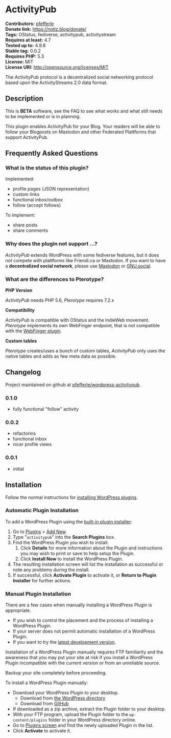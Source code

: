 # ActivityPub #
**Contributors:** [pfefferle](https://profiles.wordpress.org/pfefferle)  
**Donate link:** https://notiz.blog/donate/  
**Tags:** OStatus, fediverse, activitypub, activitystream  
**Requires at least:** 4.7  
**Tested up to:** 4.9.8  
**Stable tag:** 0.0.2  
**Requires PHP:** 5.3  
**License:** MIT  
**License URI:** http://opensource.org/licenses/MIT  

The ActivityPub protocol is a decentralized social networking protocol based upon the ActivityStreams 2.0 data format.

## Description ##

This is **BETA** software, see the FAQ to see what works and what still needs to be implemented or is in planning.

This plugin enables ActivityPub for your Blog. Your readers will be able to follow your Blogposts on Mastodon and other Federated Plattforms that support ActivityPub.

## Frequently Asked Questions ##

### What is the status of this plugin? ###

Implemented:

* profile pages (JSON representation)
* custom links
* functional inbox/outbox
* follow (accept follows)

To implement:

* share posts
* share comments

### Why does the plugin not support ...? ###

*ActivityPub* extends WordPress with some fediverse features, but it does not compete with plattforms like Friendi.ca or Mastodon. If you want to have a **decentralized social network**, please use [Mastodon](https://joinmastodon.org/) or [GNU.social](https://gnu.io/social/).

### What are the differences to Pterotype? ###

**PHP Version**

*ActivityPub* needs PHP 5.6, *Pterotype* requires 7.2.x

**Compatibility**

*ActivityPub* is compatible with OStatus and the IndieWeb movement. *Pterotype* implements its own WebFinger endpoint, that is not compatible with the [WebFinger plugin](https://wordpress.org/plugins/webfinger/).

**Custom tables**

*Pterotype* creates/uses a bunch of custom tables, *ActivityPub* only uses the native tables and adds as few meta data as possible.

## Changelog ##

Project maintained on github at [pfefferle/wordpress-activitypub](https://github.com/pfefferle/wordpress-activitypub).

### 0.1.0 ###

* fully functional "follow" activity

### 0.0.2 ###

* refactorins
* functional inbox
* nicer profile views

### 0.0.1 ###

* initial

## Installation ##

Follow the normal instructions for [installing WordPress plugins](https://codex.wordpress.org/Managing_Plugins#Installing_Plugins).

### Automatic Plugin Installation ###

To add a WordPress Plugin using the [built-in plugin installer](https://codex.wordpress.org/Administration_Screens#Add_New_Plugins):

1. Go to [Plugins](https://codex.wordpress.org/Administration_Screens#Plugins) > [Add New](https://codex.wordpress.org/Plugins_Add_New_Screen).
1. Type "`activitypub`" into the **Search Plugins** box.
1. Find the WordPress Plugin you wish to install.
    1. Click **Details** for more information about the Plugin and instructions you may wish to print or save to help setup the Plugin.
    1. Click **Install Now** to install the WordPress Plugin.
1. The resulting installation screen will list the installation as successful or note any problems during the install.
1. If successful, click **Activate Plugin** to activate it, or **Return to Plugin Installer** for further actions.

### Manual Plugin Installation ###

There are a few cases when manually installing a WordPress Plugin is appropriate.

* If you wish to control the placement and the process of installing a WordPress Plugin.
* If your server does not permit automatic installation of a WordPress Plugin.
* If you want to try the [latest development version](https://github.com/pfefferle/wordpress-activitypub).

Installation of a WordPress Plugin manually requires FTP familiarity and the awareness that you may put your site at risk if you install a WordPress Plugin incompatible with the current version or from an unreliable source.

Backup your site completely before proceeding.

To install a WordPress Plugin manually:

* Download your WordPress Plugin to your desktop.
    * Download from [the WordPress directory](https://wordpress.org/plugins/activitypub/)
    * Download from [GitHub](https://github.com/pfefferle/wordpress-activitypub/releases)
* If downloaded as a zip archive, extract the Plugin folder to your desktop.
* With your FTP program, upload the Plugin folder to the `wp-content/plugins` folder in your WordPress directory online.
* Go to [Plugins screen](https://codex.wordpress.org/Administration_Screens#Plugins) and find the newly uploaded Plugin in the list.
* Click **Activate** to activate it.
